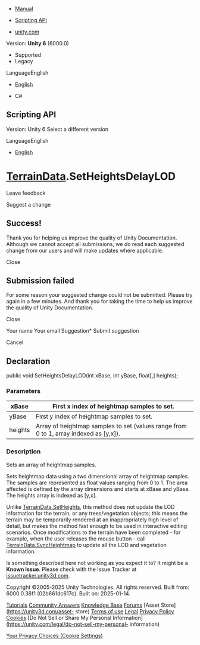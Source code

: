 [ ]()

  * [Manual](../Manual/index.html)
  * [Scripting API](../ScriptReference/index.html)

  * [unity.com](https://unity.com/)

Version: **Unity 6** (6000.0)

  * Supported
  * Legacy

LanguageEnglish

  * [English]()

  * C#

[ ](https://docs.unity3d.com)

## Scripting API

Version: Unity 6 Select a different version

LanguageEnglish

  * [English]()

#  [TerrainData](TerrainData.html).SetHeightsDelayLOD

Leave feedback

Suggest a change

## Success!

Thank you for helping us improve the quality of Unity Documentation. Although
we cannot accept all submissions, we do read each suggested change from our
users and will make updates where applicable.

Close

## Submission failed

For some reason your suggested change could not be submitted. Please <a>try
again</a> in a few minutes. And thank you for taking the time to help us
improve the quality of Unity Documentation.

Close

Your name Your email Suggestion* Submit suggestion

Cancel

[ ]()

## Declaration

public void SetHeightsDelayLOD(int xBase, int yBase, float[,] heights);

### Parameters

xBase | First x index of heightmap samples to set.  
---|---  
yBase | First y index of heightmap samples to set.  
heights | Array of heightmap samples to set (values range from 0 to 1, array indexed as [y,x]).  
  
### Description

Sets an array of heightmap samples.

Sets heightmap data using a two dimensional array of heightmap samples. The
samples are represented as float values ranging from 0 to 1. The area affected
is defined by the array dimensions and starts at xBase and yBase. The heights
array is indexed as [y,x].  
  
Unlike [TerrainData.SetHeights](TerrainData.SetHeights.html), this method does
not update the LOD information for the terrain, or any trees/vegetation
objects; this means the terrain may be temporarily rendered at an
inappropriately high level of detail, but makes the method fast enough to be
used in interactive editing scenarios. Once modifications to the terrain have
been completed - for example, when the user releases the mouse button - call
[TerrainData.SyncHeightmap](TerrainData.SyncHeightmap.html) to update all the
LOD and vegetation information.

Is something described here not working as you expect it to? It might be a
**Known Issue**. Please check with the Issue Tracker at
[issuetracker.unity3d.com](https://issuetracker.unity3d.com).

Copyright ©2005-2025 Unity Technologies. All rights reserved. Built from:
6000.0.36f1 (02b661dc617c). Built on: 2025-01-14.

[Tutorials](https://unity3d.com/learn) [Community
Answers](https://answers.unity3d.com) [Knowledge
Base](https://support.unity3d.com/hc/en-us)
[Forums](https://forum.unity3d.com) [Asset Store](https://unity3d.com/asset-
store) [Terms of use](https://docs.unity3d.com/Manual/TermsOfUse.html)
[Legal](https://unity.com/legal) [Privacy
Policy](https://unity.com/legal/privacy-policy)
[Cookies](https://unity.com/legal/cookie-policy) [Do Not Sell or Share My
Personal Information](https://unity.com/legal/do-not-sell-my-personal-
information)

[Your Privacy Choices (Cookie Settings)](javascript:void\(0\);)

